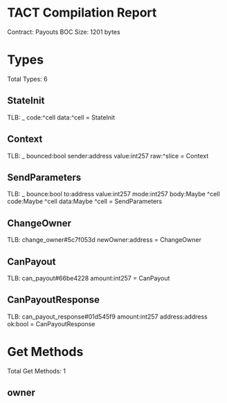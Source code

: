 # TACT Compilation Report
Contract: Payouts
BOC Size: 1201 bytes

# Types
Total Types: 6

## StateInit
TLB: _ code:^cell data:^cell = StateInit

## Context
TLB: _ bounced:bool sender:address value:int257 raw:^slice = Context

## SendParameters
TLB: _ bounce:bool to:address value:int257 mode:int257 body:Maybe ^cell code:Maybe ^cell data:Maybe ^cell = SendParameters

## ChangeOwner
TLB: change_owner#5c7f053d newOwner:address = ChangeOwner

## CanPayout
TLB: can_payout#66be4228 amount:int257 = CanPayout

## CanPayoutResponse
TLB: can_payout_response#01d545f9 amount:int257 address:address ok:bool = CanPayoutResponse

# Get Methods
Total Get Methods: 1

## owner
